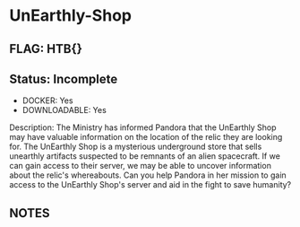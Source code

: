 # UnEarthly-Shop

## FLAG: HTB{}

## Status: Incomplete

+ DOCKER: Yes
+ DOWNLOADABLE: Yes

Description: The Ministry has informed Pandora that the UnEarthly Shop may have valuable information on the location of the relic they are looking for. The UnEarthly Shop is a mysterious underground store that sells unearthly artifacts suspected to be remnants of an alien spacecraft. If we can gain access to their server, we may be able to uncover information about the relic's whereabouts. Can you help Pandora in her mission to gain access to the UnEarthly Shop's server and aid in the fight to save humanity?

## NOTES
